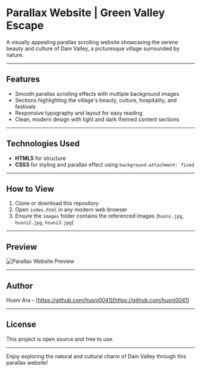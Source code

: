# Parallax Website | Green Valley Escape

A visually appealing parallax scrolling website showcasing the serene beauty and culture of Dain Valley, a picturesque village surrounded by nature.

---

## Features

- Smooth parallax scrolling effects with multiple background images  
- Sections highlighting the village's beauty, culture, hospitality, and festivals  
- Responsive typography and layout for easy reading  
- Clean, modern design with light and dark themed content sections  

---

## Technologies Used

- **HTML5** for structure  
- **CSS3** for styling and parallax effect using `background-attachment: fixed`  

---

## How to View

1. Clone or download this repository  
2. Open `index.html` in any modern web browser  
3. Ensure the `images` folder contains the referenced images (`husni.jpg`, `husni2.jpg`, `hsuni3.jpg`)  

---

## Preview

![Parallax Website Preview](./images/husni.jpg) 

---

## Author

Husni Ara – [https://github.com/husni0041](https://github.com/husni0041)

---

## License

This project is open source and free to use.

---

Enjoy exploring the natural and cultural charm of Dain Valley through this parallax website!
